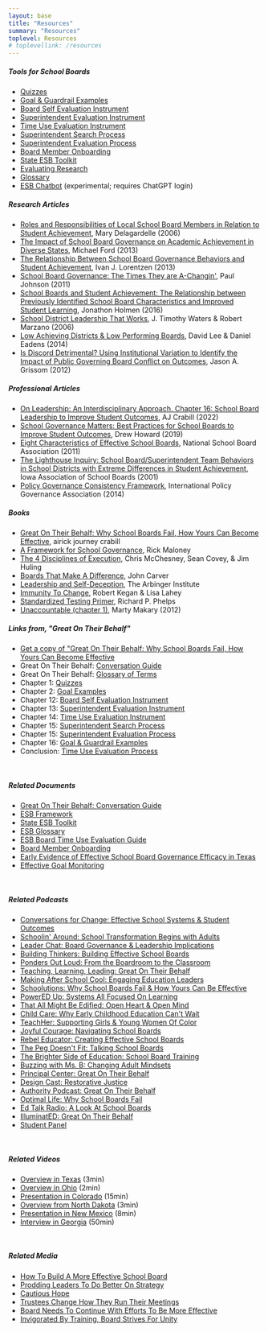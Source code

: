 ```yaml
---
layout: base
title: "Resources"
summary: "Resources"
toplevel: Resources
# toplevellink: /resources
---
```



<h5>Tools for School Boards</h5>
<ul>
<li><a href="/resources/quizzes/">Quizzes</a></li>
<li><a href="/resources/priority-examples/">Goal & Guardrail Examples</a></li>
<li><a href="/framework">Board Self Evaluation Instrument</a></li>
<li><a href="/resources/supt-eval/">Superintendent Evaluation Instrument</a></li>
<li><a href="/resources/time-use/">Time Use Evaluation Instrument</a></li>
<li><a href="/resources/supt-search/">Superintendent Search Process</a></li>
<li><a href="/resources/supt-eval/">Superintendent Evaluation Process</a></li>
<!--<li>Budget Process</li>
<li>Staff Allocation Process</li>
<li>Agenda Diet Process</li>
<li>Committee Diet Process</li>
<li>Policy Diet Process</li>-->
<li><a href="/resources/onboarding">Board Member Onboarding</a></li>
<li><a href="/resources/toolkit">State ESB Toolkit</a></li>
<li><a href="/resources/research">Evaluating Research</a></li>
<li><a href="/resources/glossary">Glossary</a></li>
<li><a href="https://chatgpt.com/g/g-rGMIdzZJh-effective-school-boards-guide">ESB Chatbot</a> (experimental; requires ChatGPT login)</li>
</ul>

<h5>Research Articles</h5>
<ul>
<li><a href="https://lib.dr.iastate.edu/cgi/viewcontent.cgi?article=2504&context=rtd">Roles and Responsibilities of Local School Board Members in Relation to Student Achievement</a>, Mary Delagardelle (2006)</li>
<li><a href="http://dc.uwm.edu/cgi/viewcontent.cgi?article=1334&context=etd">The Impact of School Board Governance on Academic Achievement in Diverse States</a>, Michael Ford (2013)</li>
<li><a href="http://scholarworks.umt.edu/cgi/viewcontent.cgi?article=2406&context=etd">The Relationship Between School Board Governance Behaviors and Student Achievement</a>, Ivan J. Lorentzen (2013)</li>
<li><a href="https://doi.org/10.1177%2F1555458911413887">School Board Governance: The Times They are A-Changin'</a>, Paul Johnson (2011)</li>
<li><a href="https://digitalcommons.spu.edu/cgi/viewcontent.cgi?&article=1013&context=soe_etd">School Boards and Student Achievement: The Relationship between Previously Identified School Board Characteristics and Improved Student Learning</a>, Jonathon Holmen (2016)</li>
<li><a href="https://www.mcrel.org/wp-content/uploads/2016/03/McREL-research-paper_-Sept2006_District-Leadership-That-Works-Effect-of-Superintendent-Leadership-on-Student-Achievement-.pdf">School District Leadership That Works</a>, J. Timothy Waters & Robert Marzano (2006)</li>
<li><a href="https://files.eric.ed.gov/fulltext/EJ1045888.pdf">Low Achieving Districts & Low Performing Boards</a>, David Lee & Daniel Eadens (2014)</li>
<li><a href="https://www.researchgate.net/publication/275300281_Is_Discord_Detrimental_Using_Institutional_Variation_to_Identify_the_Impact_of_Public_Governing_Board_Conflict_on_Outcomes">Is Discord Detrimental? Using Institutional Variation to Identify the Impact of Public Governing Board Conflict on Outcomes</a>, Jason A. Grissom (2012)</li>
</ul>

<h5>Professional Articles</h5>
 <ul>
<li><a href="https://tinyurl.com/AJC-Chapter-Student-Outcomes">On Leadership: An Interdisciplinary Approach, Chapter 16: School Board Leadership to Improve Student Outcomes</a>, AJ Crabill (2022)</li>
<li><a href="https://www.tarleton.edu/esp/_view-journal/ESP-JOURNAL-2019--Final.pdf">School Governance Matters: Best Practices for School Boards to Improve Student Outcomes</a>, Drew Howard (2019)</li>
<li><a href="http://www.centerforpubliceducation.org/Main-Menu/Public-education/Eight-characteristics-of-effective-school-boards">Eight Characteristics of Effective School Boards</a>, National School Board Association (2011)</li>
<li><a href="https://www.researchgate.net/publication/234770383_The_Lighthouse_Inquiry_School_BoardSuperintendent_Team_Behaviors_in_School_Districts_with_Extreme_Differences_in_Student_Achievement">The Lighthouse Inquiry: School Board/Superintendent Team Behaviors in School Districts with Extreme Differences in Student Achievement</a>, Iowa Association of School Boards (2001)</li>
<li><a href="https://governforimpact.org/images/Resources/Principles-and-Model-Consistency-Framework-June-2016.pdf">Policy Governance Consistency Framework</a>, International Policy Governance Association (2014)</li>
 </ul> 

<h5>Books</h5>
<ul>
<li><a href="https://www.amazon.com/Great-Their-Behalf-School-Effective/dp/1398389765/?&_encoding=UTF8&tag=esb0b3-20&linkCode=ur2&linkId=fac456155eede9a203956cc5dd672283&camp=1789&creative=9325">Great On Their Behalf: Why School Boards Fail, How Yours Can Become Effective</a>, airick journey crabill</li>
<li><a href="https://www.amazon.com/dp/0999419307/?&_encoding=UTF8&tag=esb0b3-20&linkCode=ur2&linkId=fac456155eede9a203956cc5dd672283&camp=1789&creative=9325">A Framework for School Governance</a>, Rick Maloney</li>
<li><a href="https://www.amazon.com/dp/B005FLODJ8/?&_encoding=UTF8&tag=esb0b3-20&linkCode=ur2&linkId=fac456155eede9a203956cc5dd672283&camp=1789&creative=9325">The 4 Disciplines of Execution</a>, Chris McChesney, Sean Covey, & Jim Huling </li> 
<li><a href="https://www.amazon.com/dp/B008L01JWO/?&_encoding=UTF8&tag=esb0b3-20&linkCode=ur2&linkId=fac456155eede9a203956cc5dd672283&camp=1789&creative=9325">Boards That Make A Difference</a>, John Carver</li> 
<li><a href="https://www.amazon.com/dp/1523097809/?&_encoding=UTF8&tag=esb0b3-20&linkCode=ur2&linkId=fac456155eede9a203956cc5dd672283&camp=1789&creative=9325">Leadership and Self-Deception</a>, The Arbinger Institute</li> 
<li><a href="https://www.amazon.com/dp/B004OEILH2/?&_encoding=UTF8&tag=esb0b3-20&linkCode=ur2&linkId=fac456155eede9a203956cc5dd672283&camp=1789&creative=9325">Immunity To Change</a>, Robert Kegan & Lisa Lahey </li>
<li><a href="https://www.amazon.com/dp/082049741X/?&_encoding=UTF8&tag=esb0b3-20&linkCode=ur2&linkId=fac456155eede9a203956cc5dd672283&camp=1789&creative=9325">Standardized Testing Primer</a>, Richard P. Phelps</li>
<li><a href="https://www.amazon.com/dp/B008RYD43G/?&_encoding=UTF8&tag=esb0b3-20&linkCode=ur2&linkId=fac456155eede9a203956cc5dd672283&camp=1789&creative=9325">Unaccountable (chapter 1)</a>, Marty Makary (2012)</li>
</ul>



<h5>Links from, "Great On Their Behalf"</h5>
<ul>
<li><a href="/publications">Get a copy of "Great On Their Behalf: Why School Boards Fail, How Yours Can Become Effective</a></li>
<li>Great On Their Behalf: <a href="/publications/conversation">Conversation Guide</a></li>
<li>Great On Their Behalf: <a href="/resources/glossary">Glossary of Terms</a></li>
<li>Chapter 1: <a href="/quizzes/">Quizzes</a></li>
<li>Chapter 2: <a href="/resources/priority-examples/">Goal Examples</a></li>
<li>Chapter 12: <a href="/framework">Board Self Evaluation Instrument</a></li>
<li>Chapter 13: <a href="/resources/supt-eval/">Superintendent Evaluation Instrument</a></li>
<li>Chapter 14: <a href="https://tinyurl.com/ESBF-BoardTimeUseEval ">Time Use Evaluation Instrument</a></li>
<li>Chapter 15: <a href="/resources/supt-search/">Superintendent Search Process</a></li>
<li>Chapter 15: <a href="/resources/supt-eval/">Superintendent Evaluation Process</a></li>
<!--<li>Chapter 15: Budget Process</li>
<li>Chapter 15: Staff Allocation Process</li>
<li>Chapter 15: Agenda Diet Process</li>
<li>Chapter 15: Committee Diet Process</li>
<li>Chapter 15: Policy Diet Process</li>-->
<li>Chapter 16: <a href="/resources/priority-examples/">Goal & Guardrail Examples</a></li>
<li>Conclusion: <a href="/resources/time-use/">Time Use Evaluation Process</a></li>
</ul><br/>

<h5>Related Documents</h5>
<ul style="text-align: left;">
<li><a href="/publications/conversation">Great On Their Behalf: Conversation Guide</a></li>
<li><a href="/framework/">ESB Framework</a></li>
<li><a href="/resources/toolkit">State ESB Toolkit</a></li>
<li><a href="/resources/glossary">ESB Glossary</a></li>
<li><a href="/resources/time-use/">ESB Board Time Use Evaluation Guide</a></li>
<li><a href="/resources/onboarding/">Board Member Onboarding</a></li>
<li><a href="https://tinyurl.com/School-Gov-Matters-Drew-Howard">Early Evidence of Effective School Board Governance Efficacy in Texas</a></li>
<li><a href="https://tinyurl.com/Effective-Goal-Monitoring">Effective Goal Monitoring</a></li>
</ul><br/>

<h5>Related Podcasts</h5>
<ul>
<li><a href="https://www.buzzsprout.com/1842285/12846882-effective-schools-systems-and-school-outcomes-vs-adult-inputs-with-aj-crabill">Conversations for Change: Effective School Systems & Student Outcomes</a></li>
<li><a href="https://podcasts.apple.com/us/podcast/episode-15-school-transformation-begins-with-the-adults/id1653176434?i=1000613201573">Schoolin' Around: School Transformation Begins with Adults</a></li>
<li><a href="https://www.cognia.org/leader-chat-board-governance-and-leadership-implications-with-aj-crabill/">Leader Chat: Board Governance &amp; Leadership Implications</a>&nbsp;</li>
<li><a href="https://anchor.fm/buildingthinkers/episodes/Building-Effective-School-Boards-with-AJ-Crabill-e1tf5sm/a-a964g3o">Building Thinkers: Building Effective School Boards</a></li>
<li><a href="https://barkleypd.com/blog/podcast-responsibility-for-improving-student-outcomes-from-the-boardroom-to-the-classroom/">Ponders Out Loud: From the Boardroom to the Classroom</a></li>
<li><a href="https://www.stevenmiletto.com/aj-crabill-great-on-their-behalf-why-school-boards-fail-how-yours-can-become-effective-571/">Teaching, Learning, Leading: Great On Their Behalf</a></li>
<li><a href="https://case4kids.podbean.com/e/ep-115-engaging-educational-leaders-and-community-stake-holders-to-focus-on-student-outcomes-featuring-aj-crabill/">Making After School Cool: Engaging Education Leaders</a></li>
<li><a href="https://www.buzzsprout.com/1890886/12590407">Schoolutions: Why School Boards Fail &amp; How Yours Can Be Effective</a></li>
<li><a href="https://podcasts.apple.com/us/podcast/123-systems-from-school-board-down-to-the-teacher-all/id1549859943?i=1000615252261">PowerED Up: Systems All Focused On Learning</a></li>
<li><a href="https://podcasts.apple.com/us/podcast/that-all-might-be-edified-discussions-on-servant-leadership/id1598799300?i=1000608599145">That All Might Be Edified: Open Heart &amp; Open Mind</a></li>
<li><a href="https://www.buzzsprout.com/1628188/12623730-season-3-episode-4-why-early-childhood-education-can-t-be-delayed-with-aj-crabill">Child Care: Why Early Childhood Education Can't Wait</a>&nbsp;</li>
<li><a href="https://theteachherpodcast.libsyn.com/episode-37-aj-crabill">TeachHer: Supporting Girls &amp; Young Women Of Color</a></li>
<li><a href="https://www.besproutable.com/podcasts/eps-391-navigating-school-boards-with-aj-crabill/">Joyful Courage: Navigating School Boards</a></li>
<li><a href="https://www.podpage.com/rebel-educator/episode77/">Rebel Educator: Creating Effective School Boards</a></li>
<li><a href="https://podcasts.apple.com/us/podcast/s3-e11-talking-school-boards-with-aj-crabill/id1532148050?i=1000602578271">The Peg Doesn't Fit: Talking School Boards</a></li>
<li><a href="https://open.spotify.com/episode/3Nb3cA2gcAkfMufiI8AxEO">The Brighter Side of Education: School Board Training</a></li>
<li><a href="https://buzzingwithmsb.libsyn.com/ep-133">Buzzing with Ms. B: Changing Adult Mindsets</a></li>
<li><a href="https://www.principalcenter.com/aj-crabill-great-on-their-behalf-why-school-boards-fail-how-yours-can-become-effective/">Principal Center: Great On Their Behalf</a></li>
<li><a href="https://podcasts.apple.com/us/podcast/design-cast/id1247751652?i=1000612010298">Design Cast: Restorative Justice</a></li>
<li><a href="https://podcasts.apple.com/us/podcast/great-on-their-behalf-with-aj-crabill/id1636774651?i=1000610417889">Authority Podcast: Great On Their Behalf</a></li>
<li><a href="https://natehaber.libsyn.com/ep-298-aj-crabill-why-school-boards-fail">Optimal Life: Why School Boards Fail</a></li>
<li><a href="https://www.blogtalkradio.com/edutalk/2020/03/23/a-look-at-school-boards-and-district-governance">Ed Talk Radio: A Look At School Boards</a></li>
<li><a href="https://illuminatedpodcast.org/episodes/110-great-on-their-behalf-with-aj-crabill-author-of-great-on-their-behalf-why-school-boards-fail-how-yours-can-become-effective">IlluminatED: Great On Their Behalf</a></li>
<li><a href="https://twitter.com/mnicholson_mike/status/1657194523213086721">Student Panel</a></li>
</ul><br/>

<h5>Related Videos</h5>
<ul>
<li><a href="https://youtu.be/M_A3EOQquBc">Overview in Texas</a> (3min) </li>
<li><a href="https://youtu.be/5LKvHIzozL4">Overview in Ohio</a> (2min)</li>
<li><a href="https://youtu.be/C8Iw4_OmyjY ">Presentation in Colorado</a> (15min)</li>
<li><a href="https://youtu.be/5mhEo-QrMtE">Overview from North Dakota</a> (3min) </li>
<li><a href="https://youtu.be/dfPWmNcYL5w ">Presentation in New Mexico</a> (8min)</li>
<li><a href="https://youtu.be/CGNSwwvyxTk ">Interview in Georgia</a> (50min)</li>
</ul><br/>

<h5>Related Media</h5>
<ul>
<li><a href="https://www.edweek.org/leadership/opinion-how-to-build-a-more-effective-school-board/2023/03">How To Build A More Effective School Board</a></li>
<li><a href="https://www.wfae.org/education/2022-01-26/consultant-prods-cms-leaders-to-do-better-on-strategies-for-black-and-brown-students">Prodding Leaders To Do Better On Strategy</a></li>
<li><a href="https://www.sfexaminer.com/our_sections/cautious-hope-for-sfusd-dare-we-dream-reform-is-real-this-time/article_243bc8be-0796-11ed-996f-1f8550471440.html ">Cautious Hope</a></li>
<li><a href="https://www.postandcourier.com/education-lab/ccsd-trustees-changing-how-they-run-their-meetings-here-s-how-that-looks-in-other/article_691e8918-2a13-11ed-829c-5713c44e28b5.html">Trustees Change How They Run Their Meetings</a></li>
<li><a href="https://tulsaworld.com/opinion/editorial/editorial-tps-board-need-to-continue-with-efforts-to-be-more-effective/article_d7dd5022-0886-11ed-a296-d31832b8e40f.html">Board Needs To Continue With Efforts To Be More Effective</a></li>
<li><a href="https://buffalonews.com/news/local/education/invigorated-by-training-buffalo-school-board-strives-for-unity-despite-history-of-division/article_d72f7e86-cefe-11ed-878f-0bc2294b5180.html">Invigorated By Training, Board Strives For Unity</a></li>
</ul><br/>
